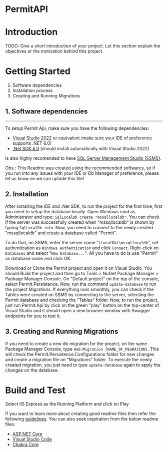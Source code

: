 # PermitAPI

# Introduction 
TODO: Give a short introduction of your project. Let this section explain the objectives or the motivation behind this project. 

# Getting Started

1.	Software dependencies
2.	Installation process
3.  Creating and Running Migrations

## 1. Software dependencies
***
To setup Permit Api, make sure you have the following dependencies:
* [Visual Studio 2022](https://visualstudio.microsoft.com/pt-br/vs/) or equivalent (make sure your IDE of preference supports .NET 6.0)
* [.Net SDK 6.0](https://dotnet.microsoft.com/en-us/download/dotnet/6.0) (should install automatically with Visual Studio 2022)

Is also highly recomended to have [SQL Server Management Studio (SSMS)](https://docs.microsoft.com/en-us/sql/ssms/download-sql-server-management-studio-ssms?view=sql-server-ver15).

Obs.: This Readme was created using the recommended softwares, so if you run into any issues with your IDE or Db Manager of preference, please let us know se we can uptade this file!

## 2. Installation

After installing the IDE and .Net SDK, to run the project for the first time, first you need to setup the database locally. Open Windows cmd as Administrator and type: `SqlLocalDb create "mssqllocaldb"`. You can check if the server was successfully created when "mssqllocaldb" is shown by typing `SqlLocalDb info`. Now, you need to connect to the newly created "mssqllocaldb" and create a database called "Permit".

To do that, on SSMS, enter the server name "`(LocalDb)\mssqllocaldb`", set authentication as `Windows Authentication` and click `Connect`. Right-click on `Databases` and select "`New Database...`". All you have to do is use "Permit" as database name and click OK.

Download or Clone the Permit project and open it on Visual Studio. You should Build the project and then go to Tools > NuGet Package Manager > Package Manager Console. On "Default project" on the top of the console, select Permit.Persistence. Now, run the command `update-database` to run the project Migrations. If everything runs smoothly, you can check if the Tables were created on SSMS by connecting to the server, selecting the Permit database and checking the "Tables" folder. Now, to run the project, just run Permit.Api by click on the green "play" button on the top-center of Visual Studio and it should open a new browser window with Swagger endpoints for you to test it.


## 3. Creating and Running Migrations
If you need to create a new db migration for the project, on the same Package Manager Console, type `Add-Migration [NAME_OF_MIGRATION]`. This will check the Permit.Persistence.Configurations folder for new changes and create a migration file on "Migrations" folder. To execute the newly created migration, you just need to type `update-database` again to apply the changes on the database.

# Build and Test
Select IIS Express as the Running Platform and click on Play


If you want to learn more about creating good readme files then refer the following [guidelines](https://docs.microsoft.com/en-us/azure/devops/repos/git/create-a-readme?view=azure-devops). You can also seek inspiration from the below readme files:
- [ASP.NET Core](https://github.com/aspnet/Home)
- [Visual Studio Code](https://github.com/Microsoft/vscode)
- [Chakra Core](https://github.com/Microsoft/ChakraCore)